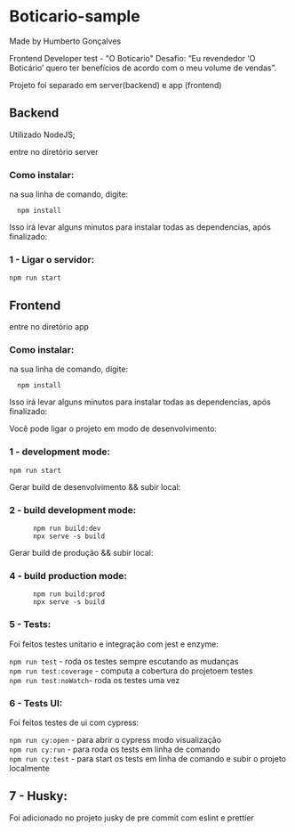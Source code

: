 # Boticario-sample

Made by Humberto Gonçalves

Frontend Developer test - "O Boticario"
Desafio: “Eu revendedor ‘O Boticário’ quero ter benefícios de acordo com o meu volume de vendas”.

Projeto foi separado em server(backend) e app (frontend)

## Backend

Utilizado NodeJS;

entre no diretório server

### Como instalar:

na sua linha de comando, digite:

```
  npm install
```

Isso irá levar alguns minutos para instalar todas as dependencias, após finalizado:

### 1 - Ligar o servidor:

`npm run start`

## Frontend

entre no diretório app

### Como instalar:

na sua linha de comando, digite:

```
  npm install
```

Isso irá levar alguns minutos para instalar todas as dependencias, após finalizado:

Você pode ligar o projeto em modo de desenvolvimento:

### 1 - development mode:

`npm run start`

Gerar build de desenvolvimento && subir local:

### 2 - build development mode:

```
      npm run build:dev
      npx serve -s build
```

Gerar build de produção && subir local:

### 4 - build production mode:

```
      npm run build:prod
      npx serve -s build
```

### 5 - Tests:

Foi feitos testes unitario e integração com jest e enzyme:

`npm run test` - roda os testes sempre escutando as mudanças  
`npm run test:coverage` - computa a cobertura do projetoem testes  
`npm run test:noWatch`- roda os testes uma vez  
 
### 6 - Tests UI:

Foi feitos testes de ui com cypress:

`npm run cy:open` - para abrir o cypress modo visualização  
`npm run cy:run` - para roda os tests em linha de comando  
`npm run cy:test` - para start os tests em linha de comando e subir o projeto localmente  

## 7 - Husky:

Foi adicionado no projeto jusky de pre commit com eslint e prettier
